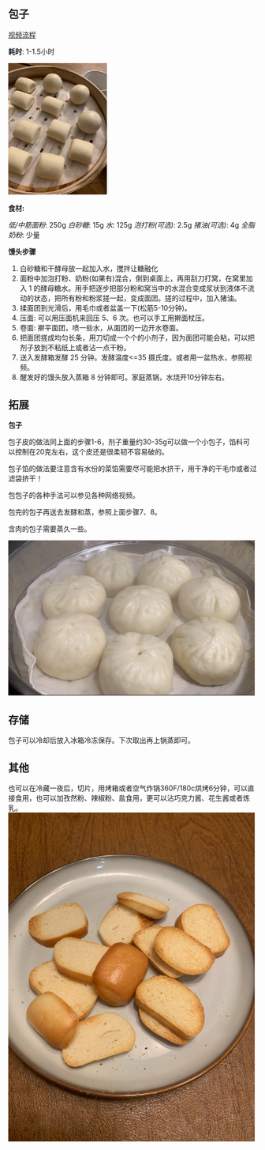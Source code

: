 ## 包子

[视频流程](https://www.bilibili.com/video/BV1zC4y1A7LQ/?spm_id_from=333.999.0.0&vd_source=4838898a071fbf1c0e1abc180bd96552)

**耗时**: 1-1.5小时

<img src="img/raw.jpg" alt="面粉" width="200"/>

**食材:**

*低/中筋面粉*: 250g
*白砂糖*: 15g
*水*: 125g
*泡打粉(可选)*: 2.5g
*猪油(可选)*: 4g
*全脂奶粉*: 少量

**馒头步骤**
1. 白砂糖和干酵母放一起加入水，搅拌让糖融化
2. 面粉中加泡打粉、奶粉(如果有)混合，倒到桌面上，再用刮刀打窝，在窝里加入 1 的酵母糖水。用手把逐步把部分粉和窝当中的水混合变成浆状到液体不流动的状态，把所有粉和粉浆搓一起，变成面团。搓的过程中，加入猪油。
3. 揉面团到光滑后，用毛巾或者盆盖一下(松筋5-10分钟)。
4. 压面: 可以用压面机来回压 5、6 次。也可以手工用擀面杖压。
5. 卷面: 擀平面团，喷一些水，从面团的一边开水卷面。
6. 把面团搓成均匀长条，用刀切成一个个的小剂子，因为面团可能会粘，可以把剂子放到不粘纸上或者沾一点干粉。
7. 送入发酵箱发酵 25 分钟。发酵温度<=35 摄氏度。或者用一盆热水，参照视频。
8. 醒发好的馒头放入蒸箱 8 分钟即可。家庭蒸锅，水烧开10分钟左右。

## 拓展

**包子**

包子皮的做法同上面的步骤1-6，剂子重量约30-35g可以做一个小包子，馅料可以控制在20克左右，这个皮还是很柔韧不容易破的。

包子馅的做法要注意含有水份的菜馅需要尽可能把水挤干，用干净的干毛巾或者过滤袋挤干！

包包子的各种手法可以参见各种网络视频。

包完的包子再送去发酵和蒸，参照上面步骤7、8。

含肉的包子需要蒸久一些。

<img src="img/Veggie.PNG" alt="馒头" width="500"/>



## 存储

包子可以冷却后放入冰箱冷冻保存。下次取出再上锅蒸即可。


## 其他

也可以在冷藏一夜后，切片，用烤箱或者空气炸锅360F/180c烘烤6分钟，可以直接食用，也可以加孜然粉、辣椒粉、盐食用，更可以沾巧克力酱、花生酱或者炼乳。
<img src="img/roasted buns.jpg" alt="馒头" width="500"/>